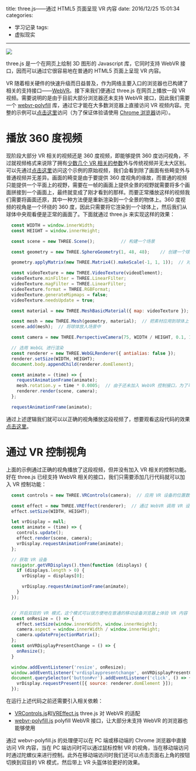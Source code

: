 title: three.js——通过 HTML5 页面呈现 VR 内容
date: 2016/12/25 15:01:34
categories:
- 学习记录
tags:
- 虚拟现实

---
![](http://7rf2ia.com1.z0.glb.clouddn.com/vr_player_vr.jpg)

three.js 是一个在网页上绘制 3D 图形的 Javascript 库，它同时支持 WebVR 接口，因而可以通过它很容易地在普通的 HTML5 页面上呈现 VR 内容。
<!-- more -->

VR 随着相关硬件的快速升级而日益普及，作为网络主要入口的浏览器也已构建了相关的支持接口——[WebVR](https://webvr.info/)。接下来我们便通过 three.js 在网页上播放一段 VR 视频。需要说明的是由于目前大部分浏览器还未支持 WebVR 接口，因此我们需要一个 [webvr-polyfill](https://github.com/googlevr/webvr-polyfill) 库，通过它才能在大多数浏览器上直接访问 VR 视频内容。完整的示例可以[点击这里](http://covertness.coding.me/vr-player/)访问（为了保证体验请使用 [Chrome 浏览器](http://www.google.cn/chrome/browser/)访问）。

# 播放 360 度视频
现阶段大部分 VR 相关的视频还是 360 度视频，即能够提供 360 度访问视角，不过就视频格式来说除了拥有[少数几个 VR 相关的参数](https://github.com/google/spatial-media/blob/master/docs/spherical-video-v2-rfc.md)外与传统视频并无太大区别。可以先通过[点击这里](http://covertness.qiniudn.com/vr_player_Dance.mp4)访问这个示例的原始视频，我们会看到除了画面有些畸变外与普通视频并无差异。画面的畸变是由于要提供 360 度视角的缘故，而普通的视频只能提供一个平面上的视野，需要在一帧的画面上提供全景的视野就需要将多个画面拼接到一个画面上，最终就变成了刚才看到的那样。而要正常播放这样的视频我们需要将画面还原，其中一种方法便是重新渲染到一个全景的物体上。360 度视频的视角是一个环绕的 360 度，因此只需要将它渲染到一个球体上，然后我们从球体中央观看便是正常的画面了。下面就通过 three.js 来实现这样的效果：
```js
  const WIDTH = window.innerWidth;
  const HEIGHT = window.innerHeight;

  const scene = new THREE.Scene();          // 构建一个场景

  const geometry = new THREE.SphereGeometry(1, 48, 48);    // 创建一个球体， three.js 可以创建很多 3D 物体，可以参考 http://www.52jb.net/biancheng/6921.html

  geometry.applyMatrix(new THREE.Matrix4().makeScale(-1, 1, 1));  // 对球体进行矩阵转换，因为我们最终需要从球体中央进行观看，具体转换逻辑可以参看 http://www.opengl-tutorial.org/beginners-tutorials/tutorial-3-matrices/

  const videoTexture = new THREE.VideoTexture(videoElement);
  videoTexture.minFilter = THREE.LinearFilter;
  videoTexture.magFilter = THREE.LinearFilter;
  videoTexture.format = THREE.RGBFormat;
  videoTexture.generateMipmaps = false;
  videoTexture.needsUpdate = true;

  const material = new THREE.MeshBasicMaterial({ map: videoTexture });  // 创建一个素材，将要渲染的视频应用到它上面

  const mesh = new THREE.Mesh(geometry, material);  // 把素材应用到球体上
  scene.add(mesh);  // 将球体放入场景中

  const camera = new THREE.PerspectiveCamera(75, WIDTH / HEIGHT, 0.1, 100);  // 创建视角，相关参数可参考 http://blog.csdn.net/lingedeng/article/details/7302204

  // 选用 WebGL 进行渲染
  const renderer = new THREE.WebGLRenderer({ antialias: false });
  renderer.setSize(WIDTH, HEIGHT);
  document.body.appendChild(renderer.domElement);

  const animate = (time) => {
    requestAnimationFrame(animate);
    mesh.rotation.y = time * 0.0005;  // 由于还未加入 WebVR 控制接口，为了可以看到整个视角我们先让球体旋转起来
    renderer.render(scene, camera);
  };

  requestAnimationFrame(animate);
```

通过上述逻辑我们就可以以正确的视角播放这段视频了，想要观看这段代码的效果[点击这里](http://covertness.coding.me/vr-player/display.html)。

# 通过 VR 控制视角
上面的示例通过正确的视角播放了这段视频，但并没有加入 VR 相关的控制功能。好在 three.js 已经支持 WebVR 相关的接口，我们只需要添加几行代码就可以加入 VR 控制功能：
```js
  const controls = new THREE.VRControls(camera);  // 应用 VR 设备的位置数据到视角上，这样在旋转 VR 设备时就能同步更新视角了

  const effect = new THREE.VREffect(renderer);  // 通过 WebVR 调用 VR 设备接口进行渲染
  effect.setSize(WIDTH, HEIGHT);

  let vrDisplay = null;
  const animate = (time) => {
    controls.update();
    effect.render(scene, camera);
    vrDisplay.requestAnimationFrame(animate);
  };

  // 获取 VR 设备
  navigator.getVRDisplays().then(function (displays) {
    if (displays.length > 0) {
      vrDisplay = displays[0];

      vrDisplay.requestAnimationFrame(animate);
    }
  });


  // 开启双目的 VR 模式，这个模式可以很方便地在普通的移动设备浏览器上体验 VR 内容
  const onResize = () => {
    effect.setSize(window.innerWidth, window.innerHeight);
    camera.aspect = window.innerWidth / window.innerHeight;
    camera.updateProjectionMatrix();
  };
  const onVRDisplayPresentChange = () => {
    onResize();
  }

  window.addEventListener('resize', onResize);
  window.addEventListener('vrdisplaypresentchange', onVRDisplayPresentChange);
  document.querySelector('button#vr').addEventListener('click', () => {
    vrDisplay.requestPresent([{ source: renderer.domElement }]);
  });
```

在运行上述代码之前还需要引入相关依赖：
- [VRControls.js](https://github.com/mrdoob/three.js/blob/dev/examples/js/controls/VRControls.js)和[VREffect.js](https://github.com/mrdoob/three.js/blob/dev/examples/js/effects/VREffect.js) three.js 对 WebVR 的适配
- [webvr-polyfill.js](https://github.com/googlevr/webvr-polyfill/blob/master/build/webvr-polyfill.js) polyfill WebVR 接口，让大部分未支持 WebVR 的浏览器也能够使用

通过 webvr-polyfill.js 的处理便可以在 PC 端或移动端的 Chrome 浏览器中直接访问 VR 内容，当在 PC 端访问时可以通过鼠标控制 VR 的视角，当在移动端访问时通过陀螺仪来进行控制。此外在移动端访问时我们还可以点击页面右上角的按钮切换到双目的 VR 模式，然后带上 VR 头盔体验更好的效果。